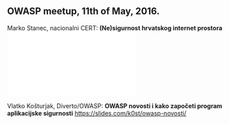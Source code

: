 ## OWASP meetup, 11th of May, 2016.

Marko Stanec, nacionalni CERT: **(Ne)sigurnost hrvatskog internet
prostora**
![<File:OWASP_Croatia_meetup_11-05-2016_Stanec.pdf>](OWASP_Croatia_meetup_11-05-2016_Stanec.pdf
"File:OWASP_Croatia_meetup_11-05-2016_Stanec.pdf")

Vlatko Košturjak, Diverto/OWASP: **OWASP novosti i kako započeti program
aplikacijske sigurnosti** <https://slides.com/k0st/owasp-novosti/>